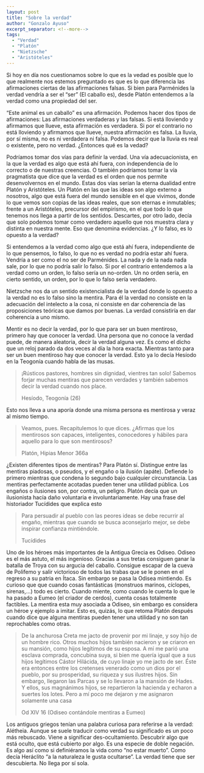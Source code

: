 ```yaml
---
layout: post
title: "Sobre la verdad"
author: "Gonzalo Ayuso"
excerpt_separator: <!--more-->
tags: 
  - "Verdad"
  - "Platón"
  - "Nietzsche"
  - "Aristóteles"
---
```

Si hoy en día nos cuestionamos sobre lo que es la vedad es posible que lo que realmente nos estemos preguntado es que es lo que diferencia las afirmaciones ciertas de las afirmaciones falsas. Si bien para Parménides la verdad vendría a ser el “ser” (El caballo es), desde Platón entendemos a la verdad como una propiedad del ser. 
<!--more-->
“Este animal es un caballo” es una afirmación. Podemos hacer dos tipos de afirmaciones: Las afirmaciones verdaderas y las falsas. Si está lloviendo y afirmamos que llueve, esta afirmación es verdadera. Si por el contrario no está lloviendo  y afirmamos que llueve, nuestra afirmación es falsa. La lluvia, por sí misma, no es ni verdadera ni falsa. Podemos decir que la lluvia es real o existente, pero no verdad. ¿Entonces qué es la vedad?

Podríamos tomar dos vías para definir la verdad. Una vía adecuacionista, en la que la verdad es algo que está ahí fuera, con independencia de lo correcto o de nuestras creencias. O también podríamos tomar la vía pragmatista que dice que la verdad es el orden que nos permite desenvolvernos en el mundo. Estas dos vías serían la eterna dualidad entre Platón y Aristóteles. Un Platón en las que las ideas son algo externo a nosotros, algo que está fuera del mundo sensible en el que vivimos, donde lo que vemos son copias de las ideas reales, que son eternas e inmutables; frente a un Aristóteles, precursor del empirismo, en el que todo lo que tenemos nos llega a partir de los sentidos. Descartes, por otro lado, decía que solo podemos tomar como verdadero aquello que nos muestra clara y distinta en nuestra mente. Eso que denomina evidencias. ¿Y lo falso, es lo opuesto a la verdad?

Si entendemos a la verdad como algo que está ahí fuera, independiente de lo que pensemos, lo falso, lo que no es verdad no podría estar ahí fuera. Vendría a ser como el no ser de Parménides. La nada y de la nada nada sale, por lo que no podría salir lo falso. Si por el contrario entendemos a la verdad como un orden, lo falso sería un no-orden. Un no orden sería, en cierto sentido, un orden, por lo que lo falso sería verdadero. 

Nietzsche nos da un sentido existencialista de la verdad donde lo opuesto a la verdad no es lo falso sino la mentira. Para él la verdad no consiste en la adecuación del intelecto a la cosa, ni consiste en dar coherencia de las proposiciones teóricas que damos por buenas. La verdad consistiría en dar coherencia a uno mismo.

Mentir es no decir la verdad, por lo que para ser un buen mentiroso, primero hay que conocer la verdad. Una persona que no conoce la verdad puede, de manera aleatoria, decir la verdad alguna vez. Es como el dicho que un reloj parado da dos veces al día la hora exacta. Mientras tanto para ser un buen mentiroso hay que conocer la verdad. Esto ya lo decía Hesíodo en la Teogonía cuando habla de las musas.

> ¡Rústicos pastores, hombres sin dignidad, vientres tan solo! Sabemos forjar muchas mentiras que parecen verdades y también sabemos decir la verdad cuando nos place.
>
> Hesíodo, Teogonía (26)


Esto nos lleva a una aporía donde una misma persona es mentirosa y veraz al mismo tiempo.

> Veamos, pues. Recapitulemos lo que dices. ¿Afirmas que los mentirosos son capaces, inteligentes, conocedores y hábiles para aquello para lo que son mentirosos?
> 
> Platón, Hipias Menor 366a

¿Existen diferentes tipos de mentiras? Para Platón sí. Distingue entre las mentiras piadosas, o pseudos, y el engaño o la ilusión (apáte). Defiende lo primero mientras que condena lo segundo bajo cualquier circunstancia. Las mentiras perfectamente acotadas pueden tener una utilidad pública. Los engaños o ilusiones son, por contra, un peligro. Platón decía que un ilusionista hacía daño voluntaria e involuntariamente. Hay una frase del historiador Tucídides que explica esto 

> Para persuadir al pueblo con las peores ideas se debe recurrir al engaño, mientras que cuando se busca aconsejarlo mejor, se debe inspirar confianza mintiéndole.
> 
> Tucídides

Uno de los héroes más importantes de la Antigua Grecia es Odiseo. Odiseo es el más astuto, el más ingenioso. Gracias a sus tretas consiguen ganar la batalla de Troya con su argucia del caballo. Consigue escapar de la cueva de Polifemo y salir victorioso de todos las trabas que se le ponen en el regreso a su patria en Ítaca. Sin embargo se pasa la Odisea mintiendo. Es curioso que que cuando cosas fantásticas (monstruos marinos, cíclopes, sirenas,…) todo es cierto. Cuando miente, como cuando le cuenta lo que le ha pasado a Eumeo (el criador de cerdos), cuenta cosas totalmente factibles. La mentira esta muy asociada a Odiseo, sin embargo es considera un héroe y ejemplo a imitar. Esto es, quizás, lo que retoma Platón después cuando dice que alguna mentiras pueden tener una utilidad y no son tan reprochables como otras.

> De la anchurosa Creta me jacto de provenir por mi linaje, y soy hijo de un hombre rico. Otros muchos hijos también nacieron y se criaron en su mansión, como hijos legítimos de su esposa. A mí me parió una esclava comprada, concubina suya, si bien me quería igual que a sus hijos legítimos Cástor Hilácida, de cuyo linaje yo me jacto de ser. Éste era entonces entre los cretenses venerado como un dios por el pueblo, por su prosperidad, su riqueza y sus ilustres hijos. Sin embargo, llegaron las Parcas y se lo llevaron a la mansión de Hades. Y ellos, sus magnánimos hijos, se repartieron la hacienda y echaron a suertes los lotes. Pero a mí poco me dejaron y me asignaron solamente una casa
> 
> Od XIV 16 (Odiseo contándole mentiras a Eumeo)

Los antiguos griegos  tenían una palabra curiosa para referirse a la verdad: Alétheia. Aunque se suele traducir como verdad su significado es un poco más rebuscado. Viene a significar des-ocultamiento. Descubrir algo que está oculto, que está cubierto por algo. Es una especie de doble negación. Es algo así como si definiéramos la vida como “no estar muerto”. Como decía Heráclito “a la naturaleza le gusta ocultarse”. La verdad tiene que ser descubierta. No llega por sí sola.